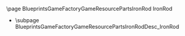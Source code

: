 \page BlueprintsGameFactoryGameResourcePartsIronRod IronRod
- \subpage BlueprintsGameFactoryGameResourcePartsIronRodDesc_IronRod
